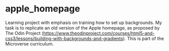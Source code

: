 # apple_homepage
Learning project with emphasis on training how to set up backgrounds. My task is to replicate an old version of the Apple homepage, as proposed by The Odin Project (https://www.theodinproject.com/courses/html5-and-css3/lessons/building-with-backgrounds-and-gradients). This is part of the Microverse curriculum.
